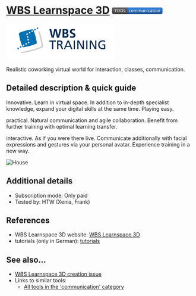 # [WBS Learnspace 3D](https://www.wbsakademie.de/wbs-learnspace-3d/)  [<img src="images/communication.png" align="bottom">](https://github.com/e-CLOSE/Toolbox/issues?q=label%3A01_TOOL+label%3Acommunication)

[<img src="images/wbs.png" align="bottom" alt="wbs Logo">](https://www.wbsakademie.de/wbs-learnspace-3d/)

Realistic coworking virtual world for interaction, classes, communication.


## Detailed description & quick guide

Innovative.
Learn in virtual space. In addition to in-depth specialist knowledge, expand your digital skills at the same time. Playing easy.

practical.
Natural communication and agile collaboration. Benefit from further training with optimal learning transfer.

interactive.
As if you were there live. Communicate additionally with facial expressions and gestures via your personal avatar. Experience training in a new way.

![House](https://user-images.githubusercontent.com/96419022/157196938-b590571c-893e-42f3-833d-ce8be108c0d4.png)


## Additional details

- Subscription mode: Only paid
- Tested by: HTW (Xenia, Frank)


## References

- WBS Learnspace 3D website: [WBS Learnspace 3D](https://www.wbsakademie.de/wbs-learnspace-3d/)
- tutorials (only in German): [tutorials](https://www.youtube.com/channel/UCw8ns3pn_0voB87TQ60FZrw/videos)


## See also...

- [WBS Learnspace 3D creation issue](https://github.com/e-CLOSE/Toolbox/issues/125)
- Links to similar tools:
  - [All tools in the 'communication' category](https://github.com/e-CLOSE/Toolbox/issues?q=label%3A01_TOOL+label%3Acommunication)
